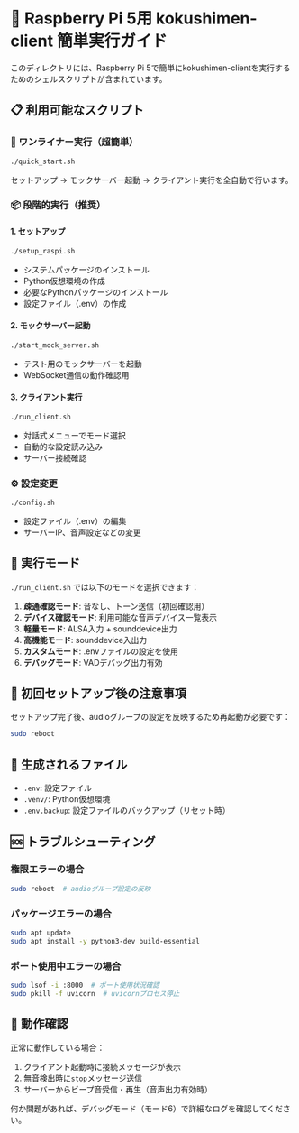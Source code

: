 # 🍓 Raspberry Pi 5用 kokushimen-client 簡単実行ガイド

このディレクトリには、Raspberry Pi 5で簡単にkokushimen-clientを実行するためのシェルスクリプトが含まれています。

## 📋 利用可能なスクリプト

### 🚀 **ワンライナー実行（超簡単）**
```bash
./quick_start.sh
```
セットアップ → モックサーバー起動 → クライアント実行を全自動で行います。

### 📦 **段階的実行（推奨）**

#### 1. セットアップ
```bash
./setup_raspi.sh
```
- システムパッケージのインストール
- Python仮想環境の作成
- 必要なPythonパッケージのインストール
- 設定ファイル（.env）の作成

#### 2. モックサーバー起動
```bash
./start_mock_server.sh
```
- テスト用のモックサーバーを起動
- WebSocket通信の動作確認用

#### 3. クライアント実行
```bash
./run_client.sh
```
- 対話式メニューでモード選択
- 自動的な設定読み込み
- サーバー接続確認

### ⚙️ **設定変更**
```bash
./config.sh
```
- 設定ファイル（.env）の編集
- サーバーIP、音声設定などの変更

## 🎯 **実行モード**

`./run_client.sh` では以下のモードを選択できます：

1. **疎通確認モード**: 音なし、トーン送信（初回確認用）
2. **デバイス確認モード**: 利用可能な音声デバイス一覧表示
3. **軽量モード**: ALSA入力 + sounddevice出力
4. **高機能モード**: sounddevice入出力
5. **カスタムモード**: .envファイルの設定を使用
6. **デバッグモード**: VADデバッグ出力有効

## 🔧 **初回セットアップ後の注意事項**

セットアップ完了後、audioグループの設定を反映するため再起動が必要です：
```bash
sudo reboot
```

## 📁 **生成されるファイル**

- `.env`: 設定ファイル
- `.venv/`: Python仮想環境
- `.env.backup`: 設定ファイルのバックアップ（リセット時）

## 🆘 **トラブルシューティング**

### 権限エラーの場合
```bash
sudo reboot  # audioグループ設定の反映
```

### パッケージエラーの場合
```bash
sudo apt update
sudo apt install -y python3-dev build-essential
```

### ポート使用中エラーの場合
```bash
sudo lsof -i :8000  # ポート使用状況確認
sudo pkill -f uvicorn  # uvicornプロセス停止
```

## 🎉 **動作確認**

正常に動作している場合：
1. クライアント起動時に接続メッセージが表示
2. 無音検出時に`stop`メッセージ送信
3. サーバーからビープ音受信・再生（音声出力有効時）

何か問題があれば、デバッグモード（モード6）で詳細なログを確認してください。
